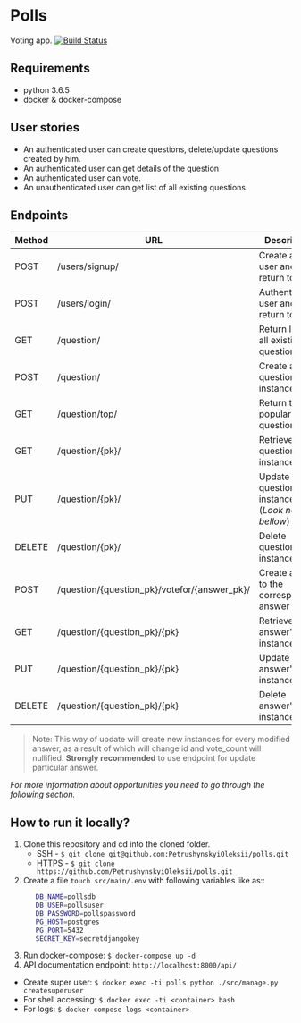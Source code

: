 # Polls
Voting app.
[![Build Status](https://travis-ci.org/PetrushynskyiOleksii/polls.svg?branch=master)](https://travis-ci.org/PetrushynskyiOleksii/polls)

## Requirements
- python 3.6.5
- docker & docker-compose

## User stories
- An authenticated user can create questions, delete/update questions created by him.
- An authenticated user can get details of the question
- An authenticated user can vote.
- An unauthenticated user can get list of all existing questions.

## Endpoints
| Method | URL                                          | Description                                     |
|--------|----------------------------------------------|-------------------------------------------------|
| POST   | /users/signup/                               | Create a new user and return token              |
| POST   | /users/login/                                | Authenticate a user and return token            |
| GET    | /question/                                   | Return list of all existing questions           |
| POST   | /question/                                   | Create a new question's instance                |
| GET    | /question/top/                               | Return top 10 popular questions                 |
| GET    | /question/{pk}/                              | Retrieve question's instance                    |
| PUT    | /question/{pk}/                              | Update question's instance (*Look note bellow*) |
| DELETE | /question/{pk}/                              | Delete question's instance                      |
| POST   | /question/{question_pk}/votefor/{answer_pk}/ | Create a vote to the corresponding answer       |
| GET    | /question/{question_pk}/{pk}                 | Retrieve answer's instance                      |
| PUT    | /question/{question_pk}/{pk}                 | Update answer's instance                        |
| DELETE | /question/{question_pk}/{pk}                 | Delete answer's instance                        |

>Note: This way of update will create new instances for every modified answer, as a result of which will change
id and vote_count will nullified. **Strongly recommended** to use endpoint for update particular answer.

*For more information about opportunities you need to go through the following section.*
## How to run it locally?
1. Clone this repository and cd into the cloned folder.
   - SSH - `$ git clone git@github.com:PetrushynskyiOleksii/polls.git`
   - HTTPS - `$ git clone https://github.com/PetrushynskyiOleksii/polls.git`
2. Create a file `touch src/main/.env` with following variables like as::
    ```bash
       DB_NAME=pollsdb
       DB_USER=pollsuser
       DB_PASSWORD=pollspassword
       PG_HOST=postgres
       PG_PORT=5432
       SECRET_KEY=secretdjangokey
    ```
3. Run docker-compose: `$ docker-compose up -d`
4. API documentation endpoint: `http://localhost:8000/api/`

- Create super user: `$ docker exec -ti polls python ./src/manage.py createsuperuser `
- For shell accessing: `$ docker exec -ti <container> bash`
- For logs: `$ docker-compose logs <container>`
